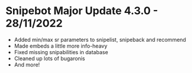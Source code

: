 # Snipebot Major Update 4.3.0 - 28/11/2022

- Added min/max sr parameters to snipelist, snipeback and recommend
- Made embeds a little more info-heavy
- Fixed missing snipabilities in database
- Cleaned up lots of bugaronis
- And more!